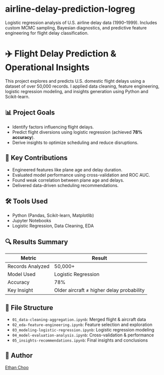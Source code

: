 # airline-delay-prediction-logreg
Logistic regression analysis of U.S. airline delay data (1990–1999). Includes custom MCMC sampling, Bayesian diagnostics, and predictive feature engineering for flight delay classification.

# ✈️ Flight Delay Prediction & Operational Insights

This project explores and predicts U.S. domestic flight delays using a dataset of over 50,000 records. I applied data cleaning, feature engineering, logistic regression modeling, and insights generation using Python and Scikit-learn.

## 📊 Project Goals
- Identify factors influencing flight delays.
- Predict flight diversions using logistic regression (achieved **78% accuracy**).
- Derive insights to optimize scheduling and reduce disruptions.

## 🧠 Key Contributions
- Engineered features like plane age and delay duration.
- Evaluated model performance using cross-validation and ROC AUC.
- Found weak correlation between plane age and delays.
- Delivered data-driven scheduling recommendations.

## 🛠 Tools Used
- Python (Pandas, Scikit-learn, Matplotlib)
- Jupyter Notebooks
- Logistic Regression, Data Cleaning, EDA

## 🔍 Results Summary
| Metric | Result |
|--------|--------|
| Records Analyzed | 50,000+ |
| Model Used | Logistic Regression |
| Accuracy | 78% |
| Key Insight | Older aircraft ≠ higher delay probability |

## 📁 File Structure
- `01_data-cleaning-aggregation.ipynb`: Merged flight & aircraft data
- `02_eda-feature-engineering.ipynb`: Feature selection and exploration
- `03_modeling-logistic-regression.ipynb`: Logistic regression modeling
- `04_model-evaluation-analysis.ipynb`: Cross-validation & performance
- `05_insights-recommendations.ipynb`: Final insights and conclusions

## 🚀 Author
[Ethan Choo](https://www.linkedin.com/in/ethanchoo5)
